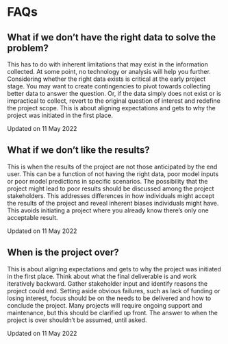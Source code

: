 # FAQs

## What if we don’t have the right data to solve the problem?

This has to do with inherent limitations that may exist in the information collected. At some point, no technology or analysis will help you further. Considering whether the right data exists is critical at the early project stage. You may want to create contingencies to pivot towards collecting better data to answer the question. Or, if the data simply does not exist or is impractical to collect, revert to the original question of interest and redefine the project scope. This is about aligning expectations and gets to why the project was initiated in the first place.

Updated on 11 May 2022



## What if we don’t like the results?

This is when the results of the project are not those anticipated by the end user. This can be a function of not having the right data, poor model inputs or poor model predictions in specific scenarios. The possibility that the project might lead to poor results should be discussed among the project stakeholders. This addresses differences in how individuals might accept the results of the project and reveal inherent biases individuals might have. This avoids initiating a project where you already know there’s only one acceptable result. &#x20;

Updated on 11 May 2022



## When is the project over?

This is about aligning expectations and gets to why the project was initiated in the first place. Think about what the final deliverable is and work iteratively backward. Gather stakeholder input and identify reasons the project could end. Setting aside obvious failures, such as lack of funding or losing interest, focus should be on the needs to be delivered and how to conclude the project. Many projects will require ongoing support and maintenance, but this should be clarified up front. The answer to when the project is over shouldn’t be assumed, until asked.

Updated on 11 May 2022
